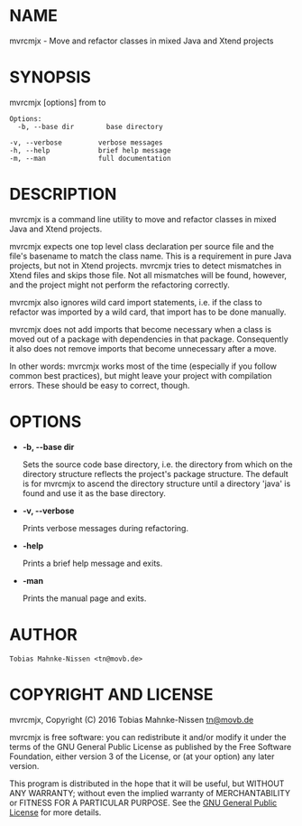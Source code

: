 # NAME

mvrcmjx - Move and refactor classes in mixed Java and Xtend projects

# SYNOPSIS

mvrcmjx \[options\] from to

    Options:
      -b, --base dir        base directory

    -v, --verbose         verbose messages
    -h, --help            brief help message
    -m, --man             full documentation

# DESCRIPTION

mvrcmjx is a command line utility to move and refactor classes in mixed Java
and Xtend projects.

mvrcmjx expects one top level class declaration per source file and the file's
basename to match the class name. This is a requirement in pure Java projects,
but not in Xtend projects. mvrcmjx tries to detect mismatches in Xtend files
and skips those file. Not all mismatches will be found, however, and the
project might not perform the refactoring correctly.

mvrcmjx also ignores wild card import statements, i.e. if the class to refactor
was imported by a wild card, that import has to be done manually.

mvrcmjx does not add imports that become necessary when a class is moved out of
a package with dependencies in that package. Consequently it also does not
remove imports that become unnecessary after a move.

In other words: mvrcmjx works most of the time (especially if you follow common
best practices), but might leave your project with compilation errors. These
should be easy to correct, though.

# OPTIONS

- **-b, --base dir**

    Sets the source code base directory, i.e. the directory from which on the
    directory structure reflects the project's package structure. The default is
    for mvrcmjx to ascend the directory structure until a directory 'java' is
    found and use it as the base directory.

- **-v, --verbose**

    Prints verbose messages during refactoring.

- **-help**

    Prints a brief help message and exits.

- **-man**

    Prints the manual page and exits.

# AUTHOR

    Tobias Mahnke-Nissen <tn@movb.de>

# COPYRIGHT AND LICENSE

mvrcmjx, Copyright (C) 2016 Tobias Mahnke-Nissen <tn@movb.de>

mvrcmjx is free software: you can redistribute it and/or modify it under
the terms of the GNU General Public License as published by the Free Software
Foundation, either version 3 of the License, or (at your option) any later
version.

This program is distributed in the hope that it will be useful, but WITHOUT ANY
WARRANTY; without even the implied warranty of MERCHANTABILITY or FITNESS FOR A
PARTICULAR PURPOSE. See the
[GNU General Public License](http://www.gnu.org/licenses/) for more details.
